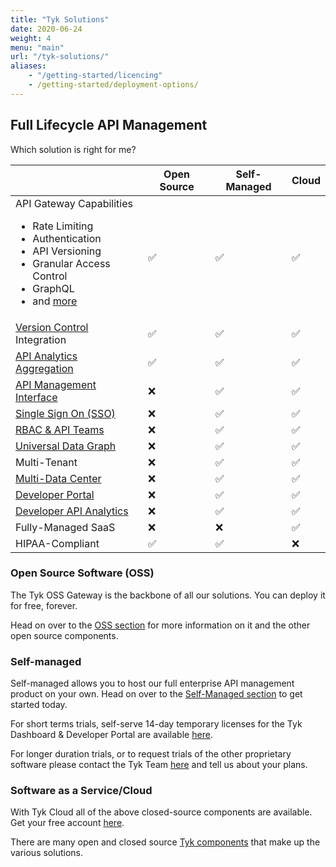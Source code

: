 ```yaml
---
title: "Tyk Solutions"
date: 2020-06-24
weight: 4
menu: "main"
url: "/tyk-solutions/"
aliases:
    - "/getting-started/licencing"
    - /getting-started/deployment-options/
---
```


## Full Lifecycle API Management

Which solution is right for me?

|                          | Open Source  |   Self-Managed     |  Cloud
|--------------------------|--------------|--------------------|---------
| API Gateway Capabilities <br> <ul><li>Rate Limiting</li><li>Authentication</li> <li>API Versioning</li><li>Granular Access Control</li><li>GraphQL</li>  <li>and [more][1]</li></ul> | ✅               |✅	                |✅      
| [Version Control][2] Integration | ✅		  |✅	              |✅	 
| [API Analytics Aggregation][3]| ✅		      |✅	              |✅	 
| [API Management Interface][4] | ❌	          |✅	              |✅	 
| [Single Sign On (SSO)][5]     | ❌	          |✅	              |✅	      
| [RBAC & API Teams][6]         | ❌	          |✅	              |✅	      
| [Universal Data Graph][7]     | ❌	          |✅	              |✅	      
| Multi-Tenant             | ❌	          |✅	              |✅	      
| [Multi-Data Center][8]        | ❌	          |✅	              |✅	      
| [Developer Portal][9]         | ❌		      |✅	              |✅	 
| [Developer API Analytics][10]  | ❌		      |✅	              |✅	   
| Fully-Managed SaaS       | ❌		      |❌	              |✅
| HIPAA-Compliant          | ✅		      |✅	              |❌	   

[1]: /docs/tyk-solutions/open-source/#tyk-gateway
[2]: /docs/tyk-sync/
[3]: /docs/tyk-pump/
[4]: /docs/tyk-dashboard/
[5]: /docs/advanced-configuration/integrate/sso/
[6]: /docs/tyk-dashboard/rbac/
[7]: /docs/universal-data-graph/
[8]: /docs/tyk-multi-data-centre/
[9]: /docs/tyk-developer-portal/
[10]: /docs/tyk-dashboard-analytics/

### Open Source Software (OSS)
The Tyk OSS Gateway is the backbone of all our solutions.  You can deploy it for free, forever.

Head on over to the [OSS section](/docs/tyk-solutions/open-source) for more information on it and the other open source components. 


### Self-managed 
Self-managed allows you to host our full enterprise API management product on your own.  Head on over to the [Self-Managed section](/docs/tyk-on-premises/) to get started today.

For short terms trials, self-serve 14-day temporary licenses for the Tyk Dashboard & Developer Portal are available [here](https://pages.tyk.io/en/sign-up-for-tyk-on-prem-licence).

For longer duration trials, or to request trials of the other proprietary software please contact the Tyk Team [here](https://tyk.io/price-comparison/) and tell us about your plans.
### Software as a Service/Cloud
With Tyk Cloud all of the above closed-source components are available. Get your free account [here](https://account.cloud-ara.tyk.io/signup).


There are many open and closed source [Tyk components](/docs/tyk-stack) that make up the various solutions.